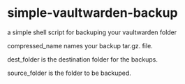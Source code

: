 # simple-vaultwarden-backup
a simple shell script for backuping your vaultwarden folder

compressed_name names your backup tar.gz. file.

dest_folder is the destination folder for the backups.

source_folder is the folder to be backuped.
